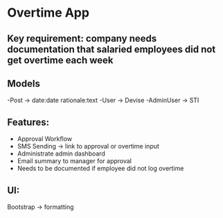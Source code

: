 # Overtime App

## Key requirement: company needs documentation that salaried employees did not get overtime each week

## Models
-Post -> date:date rationale:text
-User -> Devise
-AdminUser -> STI

## Features:
- Approval Workflow
- SMS Sending -> link to approval or overtime input
- Administrate admin dashboard
- Email summary to manager for approval
- Needs to be documented if employee did not log overtime

## UI:
Bootstrap -> formatting
